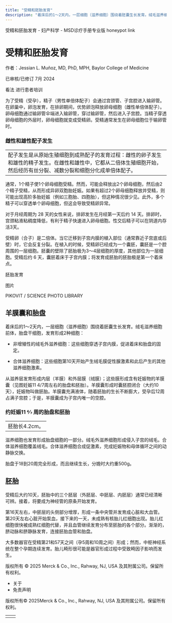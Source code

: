```yaml
---
title: "受精和胚胎发育"
description: "着床后的1～2天内，一层细胞（滋养细胞）围绕着胚囊生长发育。绒毛滋养细胞前体，胎盘干细胞，发育形成2种细胞："
---
```


﻿受精和胚胎发育 \- 妇产科学 \- MSD诊疗手册专业版 honeypot link

# 受精和胚胎发育

作者：Jessian L. Muñoz, MD, PhD, MPH, Baylor College of Medicine

已审核/已修订 7月 2024

看法 进行患者培训

为了受精（受孕），精子（男性单倍体配子）会通过宫颈管、子宫腔进入输卵管。在卵巢中，卵泡发育，在排卵期间，优势卵泡释放卵母细胞（雌性单倍体配子）。卵母细胞通过输卵管伞端进入输卵管，穿过输卵管，然后进入子宫腔。当精子穿透卵母细胞的外层时，卵母细胞就变成受精卵。受精通常发生在卵母细胞位于输卵管时。

### 雌性和雄性配子发生

|     |
| --- |
| 配子发生是从原始生殖细胞到成熟配子的发育过程：雌性的卵子发生和雄性的精子发生。在雌性和雄性中，它都从二倍体生殖细胞开始，然后经历有丝分裂、减数分裂和细胞分化成单倍体配子。<br> |

通常，1个精子使1个卵母细胞受精。然而，可能会释放出2个卵母细胞，然后由2个精子受精，从而形成异卵双胞胎妊娠。如果有超过2个卵母细胞释放并受精，则可能出现高阶多胎妊娠（例如三胞胎、四胞胎），但这种情况很少见。此外，多个精子可以穿透单个卵母细胞，但这会导致受精卵异常。

对于月经周期为 28 天的女性来说，排卵发生在月经第一天后约 14 天。排卵时，宫颈粘液粘稠度降低，有利于精子快速进入卵母细胞。性交后精子可以在阴道内存活3天。

受精卵（合子）是二倍体。当它迁移到子宫内膜的植入部位（通常靠近子宫底或后壁）时，它会反复分裂。在植入的时候，受精卵已经成为一个囊胚，囊胚是一个腔周围的一层细胞。胚囊的壁除了胚胎极为3～4层细胞的厚度，其他部位为一层细胞。受精后约 6 天，囊胚着床于子宫内膜；将发育成胚胎的胚胎极是第一个着床点。

胚胎发育



图片

PIKOVIT / SCIENCE PHOTO LIBRARY

## 羊膜囊和胎盘

着床后的1～2天内，一层细胞（滋养细胞）围绕着胚囊生长发育。绒毛滋养细胞前体，胎盘干细胞，发育形成2种细胞：

- 非增殖性的绒毛外滋养细胞：这些细胞穿透子宫内膜，促进着床和胎盘的固定。

- 合体滋养细胞：这些细胞第10天开始产生绒毛膜促性腺激素和此后产生的其他滋养细胞激素。


从滋养层发育形成内层（羊膜）和外层膜（绒膜）；这些膜形成含有妊娠物的羊膜囊（见图妊娠11 4/7周左右的胎盘和胚胎）。羊膜囊形成时囊胚腔闭合（大约10天），妊娠物叫做胚胎。羊膜囊充满液体，随着胚胎的生长不断膨大，受孕后12周占满子宫腔；于是，羊膜囊成为子宫内唯一的空腔。

### 约妊娠11 4⁄7 周的胎盘和胚胎

|     |
| --- |
| 胚胎长4.2cm。<br> |

滋养细胞也发育形成胎盘细胞的一部分。绒毛外滋养细胞形成侵入子宫的绒毛。合体滋养细胞覆盖绒毛。合体滋养细胞合成促激素，完成妊娠物和母体循环之间的动静脉交换。

胎盘于18到20周完全形成，而且继续生长，分娩时大约重500g。

## 胚胎

受精后大约10天，胚胎中的三个胚层（外胚层、中胚层、内胚层）通常已经清晰可辨。接着，将要成为神经管的原条开始发育。

第16天左右，中胚层的头侧部分增厚，形成一条中央管并发育成心脏和大血管。第20天左右心脏开始泵血，接下来的一天，未成熟有核胎儿红细胞出现。胎儿红细胞很快被成熟红细胞代替，并且血管继续发育分布至胚胎的各个部分。渐渐的，脐动脉和脐静脉发育，连接胚胎血管和胎盘。

大多数器官在受精第21和57天之间（孕5周和10周之间）形成；然而，中枢神经系统在整个孕期连续发育。胎儿畸形很可能是器官形成过程中受致畸因子影响而发生。



版权所有 © 2025
Merck & Co., Inc., Rahway, NJ, USA 及其附属公司。保留所有权利。

- 关于
- 免责声明

版权所有© 2025Merck & Co., Inc., Rahway, NJ, USA 及其附属公司。保留所有权利。

|     |     |
| --- | --- |
|  |  |